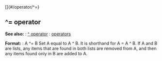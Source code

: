 []{#/operator/^=}
  ## \^= operator
  **See also:**
  :   [\^ operator](ref/operator/%5E)
  :   [operators](ref/operator)
  <!-- -->
  **Format:**
  :   A \^= B
  Set A equal to A \^ B. It is shorthand for A = A \^ B.
  If A and B are lists, any items that are found in both lists are removed
  from A, and then any items found only in B are added to A.
